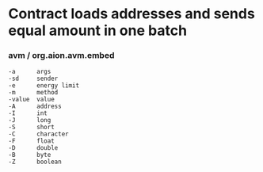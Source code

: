 # Contract loads addresses and sends equal amount in one batch

### avm / org.aion.avm.embed
```
-a      args
-sd     sender
-e      energy limit
-m      method
-value  value
-A      address
-I      int
-J      long
-S      short
-C      character
-F      float
-D      double
-B      byte
-Z      boolean
```